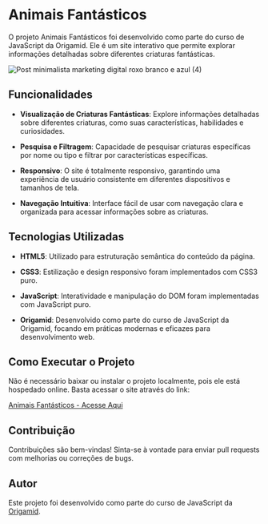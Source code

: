 
# Animais Fantásticos

O projeto  Animais Fantásticos foi desenvolvido como parte do curso de JavaScript da Origamid. Ele é um site interativo que permite explorar informações detalhadas sobre diferentes criaturas fantásticas.
  
  ![Post minimalista marketing digital roxo branco e azul (4)](https://github.com/thmedu/Animais-Fantasticos/assets/141462806/8731fdeb-b508-4f0d-8f13-a583a79a1f46)

## Funcionalidades

- **Visualização de Criaturas Fantásticas**: Explore informações detalhadas sobre diferentes criaturas, como suas características, habilidades e curiosidades.
  
- **Pesquisa e Filtragem**: Capacidade de pesquisar criaturas específicas por nome ou tipo e filtrar por características específicas.
  
- **Responsivo**: O site é totalmente responsivo, garantindo uma experiência de usuário consistente em diferentes dispositivos e tamanhos de tela.
  
- **Navegação Intuitiva**: Interface fácil de usar com navegação clara e organizada para acessar informações sobre as criaturas.

## Tecnologias Utilizadas

- **HTML5**: Utilizado para estruturação semântica do conteúdo da página.
  
- **CSS3**: Estilização e design responsivo foram implementados com CSS3 puro.
  
- **JavaScript**: Interatividade e manipulação do DOM foram implementadas com JavaScript puro.
  
- **Origamid**: Desenvolvido como parte do curso de JavaScript da Origamid, focando em práticas modernas e eficazes para desenvolvimento web.

## Como Executar o Projeto

Não é necessário baixar ou instalar o projeto localmente, pois ele está hospedado online. Basta acessar o site através do link:

[Animais Fantásticos - Acesse Aqui](https://thmedu.github.io/Animais-Fantasticos/)

## Contribuição

Contribuições são bem-vindas! Sinta-se à vontade para enviar pull requests com melhorias ou correções de bugs.

## Autor

Este projeto foi desenvolvido como parte do curso de JavaScript da [Origamid](https://www.origamid.com/).

